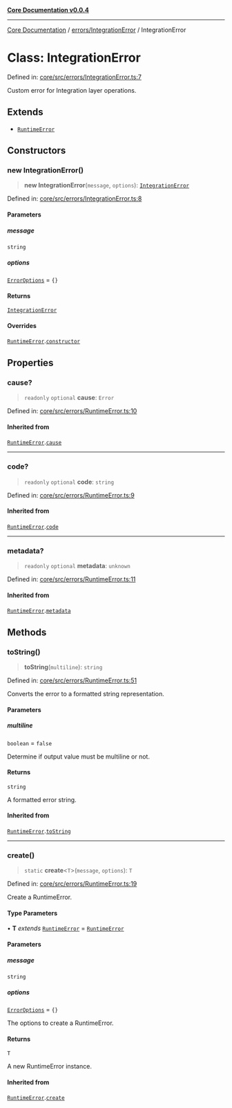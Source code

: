 [**Core Documentation v0.0.4**](../../../README.md)

***

[Core Documentation](../../../modules.md) / [errors/IntegrationError](../README.md) / IntegrationError

# Class: IntegrationError

Defined in: [core/src/errors/IntegrationError.ts:7](https://github.com/stonemjs/core/blob/2adc2da4c7e3b5a9f593c198ba7e8ad639651777/src/errors/IntegrationError.ts#L7)

Custom error for Integration layer operations.

## Extends

- [`RuntimeError`](../../RuntimeError/classes/RuntimeError.md)

## Constructors

### new IntegrationError()

> **new IntegrationError**(`message`, `options`): [`IntegrationError`](IntegrationError.md)

Defined in: [core/src/errors/IntegrationError.ts:8](https://github.com/stonemjs/core/blob/2adc2da4c7e3b5a9f593c198ba7e8ad639651777/src/errors/IntegrationError.ts#L8)

#### Parameters

##### message

`string`

##### options

[`ErrorOptions`](../../../declarations/interfaces/ErrorOptions.md) = `{}`

#### Returns

[`IntegrationError`](IntegrationError.md)

#### Overrides

[`RuntimeError`](../../RuntimeError/classes/RuntimeError.md).[`constructor`](../../RuntimeError/classes/RuntimeError.md#constructors)

## Properties

### cause?

> `readonly` `optional` **cause**: `Error`

Defined in: [core/src/errors/RuntimeError.ts:10](https://github.com/stonemjs/core/blob/2adc2da4c7e3b5a9f593c198ba7e8ad639651777/src/errors/RuntimeError.ts#L10)

#### Inherited from

[`RuntimeError`](../../RuntimeError/classes/RuntimeError.md).[`cause`](../../RuntimeError/classes/RuntimeError.md#cause)

***

### code?

> `readonly` `optional` **code**: `string`

Defined in: [core/src/errors/RuntimeError.ts:9](https://github.com/stonemjs/core/blob/2adc2da4c7e3b5a9f593c198ba7e8ad639651777/src/errors/RuntimeError.ts#L9)

#### Inherited from

[`RuntimeError`](../../RuntimeError/classes/RuntimeError.md).[`code`](../../RuntimeError/classes/RuntimeError.md#code)

***

### metadata?

> `readonly` `optional` **metadata**: `unknown`

Defined in: [core/src/errors/RuntimeError.ts:11](https://github.com/stonemjs/core/blob/2adc2da4c7e3b5a9f593c198ba7e8ad639651777/src/errors/RuntimeError.ts#L11)

#### Inherited from

[`RuntimeError`](../../RuntimeError/classes/RuntimeError.md).[`metadata`](../../RuntimeError/classes/RuntimeError.md#metadata)

## Methods

### toString()

> **toString**(`multiline`): `string`

Defined in: [core/src/errors/RuntimeError.ts:51](https://github.com/stonemjs/core/blob/2adc2da4c7e3b5a9f593c198ba7e8ad639651777/src/errors/RuntimeError.ts#L51)

Converts the error to a formatted string representation.

#### Parameters

##### multiline

`boolean` = `false`

Determine if output value must be multiline or not.

#### Returns

`string`

A formatted error string.

#### Inherited from

[`RuntimeError`](../../RuntimeError/classes/RuntimeError.md).[`toString`](../../RuntimeError/classes/RuntimeError.md#tostring)

***

### create()

> `static` **create**\<`T`\>(`message`, `options`): `T`

Defined in: [core/src/errors/RuntimeError.ts:19](https://github.com/stonemjs/core/blob/2adc2da4c7e3b5a9f593c198ba7e8ad639651777/src/errors/RuntimeError.ts#L19)

Create a RuntimeError.

#### Type Parameters

• **T** *extends* [`RuntimeError`](../../RuntimeError/classes/RuntimeError.md) = [`RuntimeError`](../../RuntimeError/classes/RuntimeError.md)

#### Parameters

##### message

`string`

##### options

[`ErrorOptions`](../../../declarations/interfaces/ErrorOptions.md) = `{}`

The options to create a RuntimeError.

#### Returns

`T`

A new RuntimeError instance.

#### Inherited from

[`RuntimeError`](../../RuntimeError/classes/RuntimeError.md).[`create`](../../RuntimeError/classes/RuntimeError.md#create)

